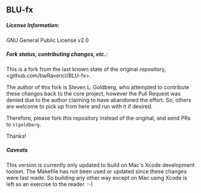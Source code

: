 ## BLU-fx

##### License Information:
GNU General Public License v2.0

##### Fork status, contributing changes, etc.:
This is a fork from the last known state of the original repository, <github.com/bwRavencl/BLU-fx>.

The author of this fork is Steven L. Goldberg, who attempted to contribute these changes back
to the core project, however the Pull Request was denied due to the author claiming to have
abandoned the effort.  So, others are welcome to pick up from here and run with it if desired.

Therefore, please fork *this* repository instead of the original, and send PRs to `slgoldberg`.

Thanks!

##### Caveats

This version is currently only updated to build on Mac's Xcode development toolset.  The Makefile
has not been used or updated since these changes were last made. So building any other way except
on Mac using Xcode is left as an exercise to the reader. :-)